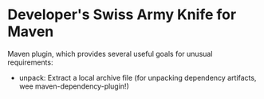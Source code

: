 # Developer's Swiss Army Knife for Maven

Maven plugin, which provides several useful goals for unusual requirements:

- unpack: Extract a local archive file (for unpacking dependency artifacts, wee maven-dependency-plugin!)
